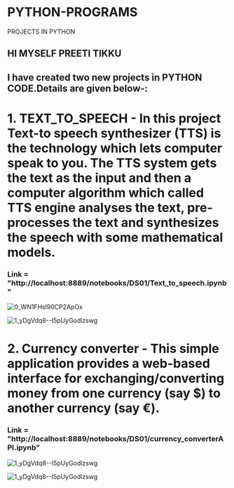 # PYTHON-PROGRAMS
 PROJECTS IN PYTHON
 ## HI MYSELF PREETI TIKKU 
 ## I have created two new projects in PYTHON CODE.Details are given below-:
 
# 1. TEXT_TO_SPEECH - In this project Text-to speech synthesizer (TTS) is the technology which lets computer speak to you. The TTS system gets the text as the input and then a computer algorithm which called TTS engine analyses the text, pre-processes the text and synthesizes the speech with some mathematical models.
### Link  = "http://localhost:8889/notebooks/DS01/Text_to_speech.ipynb"
![0_WN1FHsl90CP2ApOx](https://github.com/preetitikku/PYTHON-PROGRAMS/assets/141815756/3579adf3-b2c8-48c7-bb3a-da0b50497da2)

![1_yDgVdq8--I5pUyGodlzswg](https://github.com/preetitikku/PYTHON-PROGRAMS/assets/141815756/47fd4d61-6a6c-4de7-af79-243914a722fd)



# 2. Currency converter -  This simple application provides a web-based interface for exchanging/converting money from one currency (say $) to another currency (say €).
### Link = "http://localhost:8889/notebooks/DS01/currency_converterAPI.ipynb"
![1_yDgVdq8--I5pUyGodlzswg](https://github.com/preetitikku/PYTHON-PROGRAMS/assets/141815756/5e363b38-a541-4cc6-b84e-ed3c25778f82)


![1_yDgVdq8--I5pUyGodlzswg](https://github.com/preetitikku/PYTHON-PROGRAMS/assets/141815756/d322422e-4945-416b-b054-48afe678a839)





